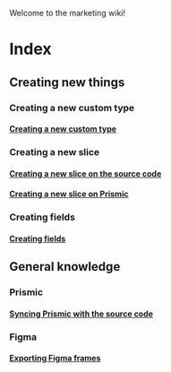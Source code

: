 Welcome to the marketing wiki!

# Index
## Creating new things
### Creating a new custom type
#### [Creating a new custom type](/wiki/Creating-a-new-custom-type.md)

### Creating a new slice
#### [Creating a new slice on the source code](/wiki/Creating-a-new-slice-on-the-source-code.md)
#### [Creating a new slice on Prismic](/wiki/Creating-a-new-slice-on-prismic.md)

### Creating fields
#### [Creating fields](/wiki/Creating-fields.md)

## General knowledge
### Prismic
#### [Syncing Prismic with the source code](/wiki/Syncing-Prismic-with-the-source-code.md)
### Figma
#### [Exporting Figma frames](/wiki/Exporting-figma-frames.md)